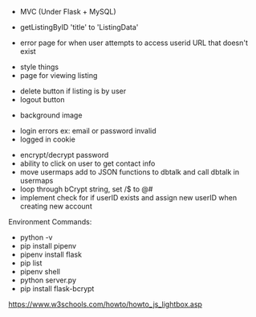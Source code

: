  * MVC (Under Flask + MySQL)
 - getListingByID 'title' to 'ListingData'
 * error page for when user attempts to access userid URL that doesn't exist
 - style things
 - page for viewing listing
 * delete button if listing is by user
 * logout button
 - background image
 * login errors ex: email or password invalid
 * logged in cookie
 - encrypt/decrypt password
 - ability to click on user to get contact info
 - move usermaps add to JSON functions to dbtalk and call dbtalk in usermaps
 - loop through bCrypt string, set /$ to @#
 - implement check for if userID exists and assign new userID when creating new account


 Environment Commands:
 - python -v
 - pip install pipenv
 - pipenv install flask
 - pip list
 - pipenv shell
 - python server.py
 - pip install flask-bcrypt


 https://www.w3schools.com/howto/howto_js_lightbox.asp